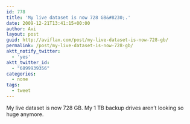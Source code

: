 ```yaml
---
id: 778
title: 'My live dataset is now 728 GB&#8230;.'
date: 2009-12-21T13:41:15+00:00
author: Avi
layout: post
guid: http://aviflax.com/post/my-live-dataset-is-now-728-gb/
permalink: /post/my-live-dataset-is-now-728-gb/
aktt_notify_twitter:
  - 'yes'
aktt_twitter_id:
  - "6899939356"
categories:
  - none
tags:
  - tweet
---
```

My live dataset is now 728 GB. My 1 TB backup drives aren&#8217;t looking so huge anymore.